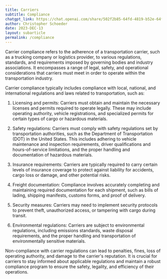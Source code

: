 ```yaml
---
title: Carriers
subtitle: Compliance
chatgpt_link: https://chat.openai.com/share/502f2b85-64fd-4819-b52e-64f4bd571d2e
author: Christopher Schoeder
date: 2023-DEC-13
layout: subarticle
permalink: /compliance
---
```


Carrier compliance refers to the adherence of a transportation carrier, such as a trucking company or logistics provider, to various regulations, standards, and requirements imposed by governing bodies and industry associations. It encompasses a range of legal, safety, and operational considerations that carriers must meet in order to operate within the transportation industry.

Carrier compliance typically includes compliance with local, national, and international regulations and laws related to transportation, such as:

1. Licensing and permits: Carriers must obtain and maintain the necessary licenses and permits required to operate legally. These may include operating authority, vehicle registrations, and specialized permits for certain types of cargo or hazardous materials.

2. Safety regulations: Carriers must comply with safety regulations set by transportation authorities, such as the Department of Transportation (DOT) in the United States. This includes adhering to vehicle maintenance and inspection requirements, driver qualifications and hours-of-service limitations, and the proper handling and documentation of hazardous materials.

3. Insurance requirements: Carriers are typically required to carry certain levels of insurance coverage to protect against liability for accidents, cargo loss or damage, and other potential risks.

4. Freight documentation: Compliance involves accurately completing and maintaining required documentation for each shipment, such as bills of lading, shipping manifests, customs forms, and proof of delivery.

5. Security measures: Carriers may need to implement security protocols to prevent theft, unauthorized access, or tampering with cargo during transit.

6. Environmental regulations: Carriers are subject to environmental regulations, including emissions standards, waste disposal requirements, and the proper handling and transportation of environmentally sensitive materials.

Non-compliance with carrier regulations can lead to penalties, fines, loss of operating authority, and damage to the carrier's reputation. It is crucial for carriers to stay informed about applicable regulations and maintain a robust compliance program to ensure the safety, legality, and efficiency of their operations.
